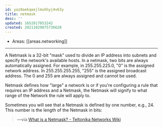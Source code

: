 ```yaml
---
id: yaz8aekqoejlmuhhyj4v63y
title: netmask
desc: ''
updated: 1652817053242
created: 20211029075736628
---
```


- Areas: [[areas.networking]]

---

A Netmask is a 32-bit "mask" used to divide an IP address into subnets and specify the network's available hosts. In a netmask, two bits are always automatically assigned. For example, in 255.255.225.0, "0" is the assigned network address. In 255.255.255.255, "255" is the assigned broadcast address. The 0 and 255 are always assigned and cannot be used.

Netmask defines how "large" a network is or if you're configuring a rule that requires an IP address and a Netmask, the Netmask will signify to what range of the Network the rule will apply to.

Sometimes you will see that a Netmask is defined by one number, e.g., 24. This number is the length of the Netmask in bits:

> —via [What is a Netmask? - Teltonika Networks Wiki](https://wiki.teltonika-networks.com/view/What_is_a_Netmask%3F)

